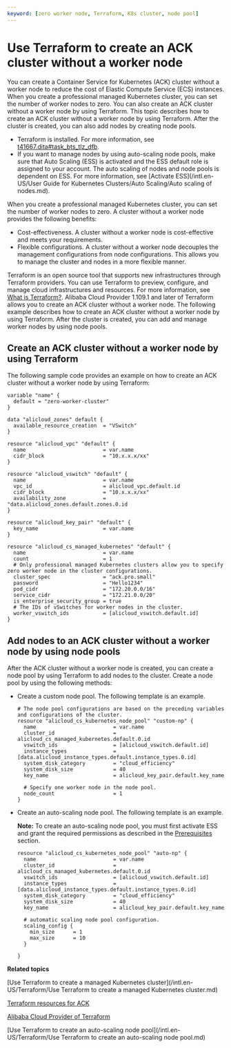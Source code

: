 ```yaml
---
keyword: [zero worker node, Terraform, K8s cluster, node pool]
---
```


# Use Terraform to create an ACK cluster without a worker node

You can create a Container Service for Kubernetes \(ACK\) cluster without a worker node to reduce the cost of Elastic Compute Service \(ECS\) instances. When you create a professional managed Kubernetes cluster, you can set the number of worker nodes to zero. You can also create an ACK cluster without a worker node by using Terraform. This topic describes how to create an ACK cluster without a worker node by using Terraform. After the cluster is created, you can also add nodes by creating node pools.

-   Terraform is installed. For more information, see [t41667.dita\#task\_bts\_tlz\_dfb]().
-   If you want to manage nodes by using auto-scaling node pools, make sure that Auto Scaling \(ESS\) is activated and the ESS default role is assigned to your account. The auto scaling of nodes and node pools is dependent on ESS. For more information, see [Activate ESS](/intl.en-US/User Guide for Kubernetes Clusters/Auto Scaling/Auto scaling of nodes.md).

When you create a professional managed Kubernetes cluster, you can set the number of worker nodes to zero. A cluster without a worker node provides the following benefits:

-   Cost-effectiveness. A cluster without a worker node is cost-effective and meets your requirements.
-   Flexible configurations. A cluster without a worker node decouples the management configurations from node configurations. This allows you to manage the cluster and nodes in a more flexible manner.

Terraform is an open source tool that supports new infrastructures through Terraform providers. You can use Terraform to preview, configure, and manage cloud infrastructures and resources. For more information, see [What is Terraform?](https://help.aliyun.com/document_detail/95820.html). Alibaba Cloud Provider 1.109.1 and later of Terraform allows you to create an ACK cluster without a worker node. The following example describes how to create an ACK cluster without a worker node by using Terraform. After the cluster is created, you can add and manage worker nodes by using node pools.

## Create an ACK cluster without a worker node by using Terraform

The following sample code provides an example on how to create an ACK cluster without a worker node by using Terraform:

```
variable "name" {
  default = "zero-worker-cluster"
}

data "alicloud_zones" default {
  available_resource_creation  = "VSwitch"
}

resource "alicloud_vpc" "default" {
  name                         = var.name
  cidr_block                   = "10.x.x.x/xx"
}

resource "alicloud_vswitch" "default" {
  name                         = var.name
  vpc_id                       = alicloud_vpc.default.id
  cidr_block                   = "10.x.x.x/xx"
  availability_zone            = "data.alicloud_zones.default.zones.0.id
}

resource "alicloud_key_pair" "default" {
  key_name                     = var.name
}

resource "alicloud_cs_managed_kubernetes" "default" {
  name                         = var.name
  count                        = 1
  # Only professional managed Kubernetes clusters allow you to specify zero worker node in the cluster configurations.
  cluster_spec                 = "ack.pro.small"
  password                     = "Hello1234"
  pod_cidr                     = "172.20.0.0/16"
  service_cidr                 = "172.21.0.0/20"
  is_enterprise_security_group = true
  # The IDs of vSwitches for worker nodes in the cluster.
  worker_vswitch_ids           = [alicloud_vswitch.default.id]
}
```

## Add nodes to an ACK cluster without a worker node by using node pools

After the ACK cluster without a worker node is created, you can create a node pool by using Terraform to add nodes to the cluster. Create a node pool by using the following methods:

-   Create a custom node pool. The following template is an example.

    ```
    # The node pool configurations are based on the preceding variables and configurations of the cluster.
    resource "alicloud_cs_kubernetes_node_pool" "custom-np" {
      name                         = var.name
      cluster_id                   = alicloud_cs_managed_kubernetes.default.0.id
      vswitch_ids                  = [alicloud_vswitch.default.id]
      instance_types               = [data.alicloud_instance_types.default.instance_types.0.id]
      system_disk_category         = "cloud_efficiency"
      system_disk_size             = 40
      key_name                     = alicloud_key_pair.default.key_name
    
      # Specify one worker node in the node pool.
      node_count                   = 1
    }
    ```

-   Create an auto-scaling node pool. The following template is an example.

    **Note:** To create an auto-scaling node pool, you must first activate ESS and grant the required permissions as described in the [Prerequisites](#prereq_yjz_13n_fb1) section.

    ```
    resource "alicloud_cs_kubernetes_node_pool" "auto-np" {
      name                         = var.name
      cluster_id                   = alicloud_cs_managed_kubernetes.default.0.id
      vswitch_ids                  = [alicloud_vswitch.default.id]
      instance_types               = [data.alicloud_instance_types.default.instance_types.0.id]
      system_disk_category         = "cloud_efficiency"
      system_disk_size             = 40
      key_name                     = alicloud_key_pair.default.key_name
      
      # automatic scaling node pool configuration.
      scaling_config {
        min_size      = 1
        max_size      = 10
      }
    
    }
    ```


**Related topics**  


[Use Terraform to create a managed Kubernetes cluster](/intl.en-US/Terraform/Use Terraform to create a managed Kubernetes cluster.md)

[Terraform resources for ACK](https://registry.terraform.io/providers/aliyun/alicloud/latest/docs/resources/cs_kubernetes)

[Alibaba Cloud Provider of Terraform](https://github.com/hashicorp/terraform-provider-alicloud)

[Use Terraform to create an auto-scaling node pool](/intl.en-US/Terraform/Use Terraform to create an auto-scaling node pool.md)

